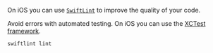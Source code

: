 On iOS you can use [`SwiftLint`](https://github.com/realm/SwiftLint) to improve the quality of your code.

Avoid errors with automated testing. On iOS you can use the [XCTest framework](https://www.hackingwithswift.com/articles/148/xcode-ui-testing-cheat-sheet).

```swift
swiftlint lint
```
